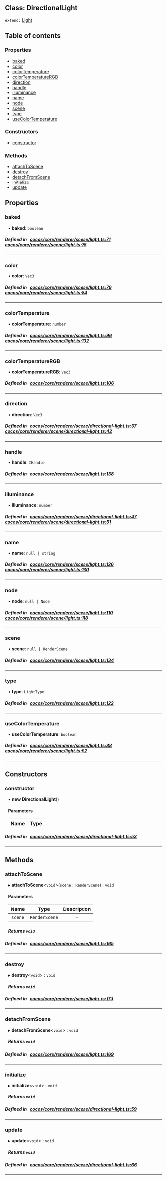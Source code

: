 
## Class: DirectionalLight


`extend:`
[Light](docs/zh/cocos-core-renderer-scene/Class/Light.md)









<div class="table-of-content">
<h2>Table of contents</h2>


### Properties

- [ baked](#baked)
- [ color](#color)
- [ colorTemperature](#colorTemperature)
- [ colorTemperatureRGB](#colorTemperatureRGB)
- [ direction](#direction)
- [ handle](#handle)
- [ illuminance](#illuminance)
- [ name](#name)
- [ node](#node)
- [ scene](#scene)
- [ type](#type)
- [ useColorTemperature](#useColorTemperature)

### Constructors

- [ constructor](#constructor)

### Methods

- [ attachToScene](#attachToScene)
- [ destroy](#destroy)
- [ detachFromScene](#detachFromScene)
- [ initialize](#initialize)
- [ update](#update)
</div>

## Properties


### baked
<div style="margin-left: 10px;">




•  **baked**:
 ``boolean`` 
</div>

##### Defined in &nbsp;   [cocos/core/renderer/scene/light.ts:71](https://github.com/cocos-creator/engine/blob/c7bf6b8a9/cocos/core/renderer/scene/light.ts#L71)&nbsp;   [cocos/core/renderer/scene/light.ts:75](https://github.com/cocos-creator/engine/blob/c7bf6b8a9/cocos/core/renderer/scene/light.ts#L75)&nbsp;


___


### color
<div style="margin-left: 10px;">




•  **color**:
 ``Vec3`` 
</div>

##### Defined in &nbsp;   [cocos/core/renderer/scene/light.ts:79](https://github.com/cocos-creator/engine/blob/c7bf6b8a9/cocos/core/renderer/scene/light.ts#L79)&nbsp;   [cocos/core/renderer/scene/light.ts:84](https://github.com/cocos-creator/engine/blob/c7bf6b8a9/cocos/core/renderer/scene/light.ts#L84)&nbsp;


___


### colorTemperature
<div style="margin-left: 10px;">




•  **colorTemperature**:
 ``number`` 
</div>

##### Defined in &nbsp;   [cocos/core/renderer/scene/light.ts:96](https://github.com/cocos-creator/engine/blob/c7bf6b8a9/cocos/core/renderer/scene/light.ts#L96)&nbsp;   [cocos/core/renderer/scene/light.ts:102](https://github.com/cocos-creator/engine/blob/c7bf6b8a9/cocos/core/renderer/scene/light.ts#L102)&nbsp;


___


### colorTemperatureRGB
<div style="margin-left: 10px;">




•  **colorTemperatureRGB**:
 ``Vec3`` 
</div>

##### Defined in &nbsp;   [cocos/core/renderer/scene/light.ts:106](https://github.com/cocos-creator/engine/blob/c7bf6b8a9/cocos/core/renderer/scene/light.ts#L106)&nbsp;


___


### direction
<div style="margin-left: 10px;">




•  **direction**:
 ``Vec3`` 
</div>

##### Defined in &nbsp;   [cocos/core/renderer/scene/directional-light.ts:37](https://github.com/cocos-creator/engine/blob/c7bf6b8a9/cocos/core/renderer/scene/directional-light.ts#L37)&nbsp;   [cocos/core/renderer/scene/directional-light.ts:42](https://github.com/cocos-creator/engine/blob/c7bf6b8a9/cocos/core/renderer/scene/directional-light.ts#L42)&nbsp;


___


### handle
<div style="margin-left: 10px;">




•  **handle**:
 ``IHandle`` 
</div>

##### Defined in &nbsp;   [cocos/core/renderer/scene/light.ts:138](https://github.com/cocos-creator/engine/blob/c7bf6b8a9/cocos/core/renderer/scene/light.ts#L138)&nbsp;


___


### illuminance
<div style="margin-left: 10px;">




•  **illuminance**:
 ``number`` 
</div>

##### Defined in &nbsp;   [cocos/core/renderer/scene/directional-light.ts:47](https://github.com/cocos-creator/engine/blob/c7bf6b8a9/cocos/core/renderer/scene/directional-light.ts#L47)&nbsp;   [cocos/core/renderer/scene/directional-light.ts:51](https://github.com/cocos-creator/engine/blob/c7bf6b8a9/cocos/core/renderer/scene/directional-light.ts#L51)&nbsp;


___


### name
<div style="margin-left: 10px;">




•  **name**:
 ``null | string`` 
</div>

##### Defined in &nbsp;   [cocos/core/renderer/scene/light.ts:126](https://github.com/cocos-creator/engine/blob/c7bf6b8a9/cocos/core/renderer/scene/light.ts#L126)&nbsp;   [cocos/core/renderer/scene/light.ts:130](https://github.com/cocos-creator/engine/blob/c7bf6b8a9/cocos/core/renderer/scene/light.ts#L130)&nbsp;


___


### node
<div style="margin-left: 10px;">




•  **node**:
 ``null | Node`` 
</div>

##### Defined in &nbsp;   [cocos/core/renderer/scene/light.ts:110](https://github.com/cocos-creator/engine/blob/c7bf6b8a9/cocos/core/renderer/scene/light.ts#L110)&nbsp;   [cocos/core/renderer/scene/light.ts:118](https://github.com/cocos-creator/engine/blob/c7bf6b8a9/cocos/core/renderer/scene/light.ts#L118)&nbsp;


___


### scene
<div style="margin-left: 10px;">




•  **scene**:
 ``null | RenderScene`` 
</div>

##### Defined in &nbsp;   [cocos/core/renderer/scene/light.ts:134](https://github.com/cocos-creator/engine/blob/c7bf6b8a9/cocos/core/renderer/scene/light.ts#L134)&nbsp;


___


### type
<div style="margin-left: 10px;">




•  **type**:
 ``LightType`` 
</div>

##### Defined in &nbsp;   [cocos/core/renderer/scene/light.ts:122](https://github.com/cocos-creator/engine/blob/c7bf6b8a9/cocos/core/renderer/scene/light.ts#L122)&nbsp;


___


### useColorTemperature
<div style="margin-left: 10px;">




•  **useColorTemperature**:
 ``boolean`` 
</div>

##### Defined in &nbsp;   [cocos/core/renderer/scene/light.ts:88](https://github.com/cocos-creator/engine/blob/c7bf6b8a9/cocos/core/renderer/scene/light.ts#L88)&nbsp;   [cocos/core/renderer/scene/light.ts:92](https://github.com/cocos-creator/engine/blob/c7bf6b8a9/cocos/core/renderer/scene/light.ts#L92)&nbsp;


___

<!---->
## Constructors


### constructor
<div style="margin-left: 10px;">

• **new DirectionalLight**()

#### Parameters

| Name | Type |
| :------ | :------ |
</div>

##### Defined in &nbsp;   [cocos/core/renderer/scene/directional-light.ts:53](https://github.com/cocos-creator/engine/blob/c7bf6b8a9/cocos/core/renderer/scene/directional-light.ts#L53)&nbsp;


---

<!---->
## Methods

### attachToScene

<div style="margin-left: 10px;">

▸   **attachToScene**<`void`\>(`scene: RenderScene`) : `void`



#### Parameters

| Name | Type | Description |
| :------: | :------: | :------: |
| `scene` | `RenderScene` | - |


##### Returns `void`
</div>

##### Defined in &nbsp;   [cocos/core/renderer/scene/light.ts:165](https://github.com/cocos-creator/engine/blob/c7bf6b8a9/cocos/core/renderer/scene/light.ts#L165)&nbsp;
___
### destroy

<div style="margin-left: 10px;">

▸   **destroy**<`void`\> : `void`




##### Returns `void`
</div>

##### Defined in &nbsp;   [cocos/core/renderer/scene/light.ts:173](https://github.com/cocos-creator/engine/blob/c7bf6b8a9/cocos/core/renderer/scene/light.ts#L173)&nbsp;
___
### detachFromScene

<div style="margin-left: 10px;">

▸   **detachFromScene**<`void`\> : `void`




##### Returns `void`
</div>

##### Defined in &nbsp;   [cocos/core/renderer/scene/light.ts:169](https://github.com/cocos-creator/engine/blob/c7bf6b8a9/cocos/core/renderer/scene/light.ts#L169)&nbsp;
___
### initialize

<div style="margin-left: 10px;">

▸   **initialize**<`void`\> : `void`




##### Returns `void`
</div>

##### Defined in &nbsp;   [cocos/core/renderer/scene/directional-light.ts:59](https://github.com/cocos-creator/engine/blob/c7bf6b8a9/cocos/core/renderer/scene/directional-light.ts#L59)&nbsp;
___
### update

<div style="margin-left: 10px;">

▸   **update**<`void`\> : `void`




##### Returns `void`
</div>

##### Defined in &nbsp;   [cocos/core/renderer/scene/directional-light.ts:66](https://github.com/cocos-creator/engine/blob/c7bf6b8a9/cocos/core/renderer/scene/directional-light.ts#L66)&nbsp;
___
<!---->



